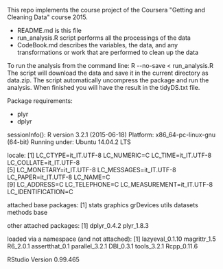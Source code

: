 This repo implements the course project of the Coursera "Getting and Cleaning Data" course 2015.
- README.md is this file
- run_analysis.R script performs all the processings of the data
- CodeBook.md describes the variables, the data, and any transformations or work that are performed to clean up the data

To run the analysis from the command line:
  R --no-save < run_analysis.R
The script will download the data and save it in the current directory as data.zip. The script automatically uncompress the package and run the analysis. 
When finished you will have the result in the tidyDS.txt file.

Package requirements:
- plyr
- dplyr

sessionInfo():
R version 3.2.1 (2015-06-18)
Platform: x86_64-pc-linux-gnu (64-bit)
Running under: Ubuntu 14.04.2 LTS

locale:
 [1] LC_CTYPE=it_IT.UTF-8       LC_NUMERIC=C               LC_TIME=it_IT.UTF-8        LC_COLLATE=it_IT.UTF-8    
 [5] LC_MONETARY=it_IT.UTF-8    LC_MESSAGES=it_IT.UTF-8    LC_PAPER=it_IT.UTF-8       LC_NAME=C                 
 [9] LC_ADDRESS=C               LC_TELEPHONE=C             LC_MEASUREMENT=it_IT.UTF-8 LC_IDENTIFICATION=C       

attached base packages:
[1] stats     graphics  grDevices utils     datasets  methods   base     

other attached packages:
[1] dplyr_0.4.2 plyr_1.8.3 

loaded via a namespace (and not attached):
[1] lazyeval_0.1.10 magrittr_1.5    R6_2.0.1        assertthat_0.1  parallel_3.2.1  DBI_0.3.1       tools_3.2.1     Rcpp_0.11.6    

RStudio Version 0.99.465